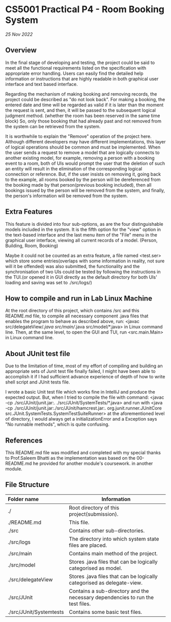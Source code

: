 # CS5001 Practical P4 - Room Booking System
*25 Nov 2022*




## Overview

In the final stage of developing and testing, the project could be said to meet all the functional requirements
listed on the specification with appropriate error handling. Users can easily find the detailed help information
or instructions that are highly readable in both graphical user interface and text based interface.

Regarding the mechanism of making booking and removing records, the project could be described as "do not look back".
For making a booking, the entered date and time will be regarded as valid if it is later than the moment
the request is sent, and then, it will be passed to the subsequent logical judgment method.
(whether the room has been reserved in the same time block) So, only those booking that had already past and
not removed from the system can be retrieved from the system.

It is worthwhile to explain the "Remove" operation of the project here.
Although different developers may have different implementations,
this layer of logical operations should be common and must be implemented.
When the user sends a request to remove a model that are logically connects to another existing model, 
for example, removing a person with a booking event to a room, both of UIs would prompt the user that
the deletion of such an entity will result in the elimination of the corresponding logical connection or reference.
But, if the user insists on removing it, going back to the example, all rooms booked by the person will be dereferenced
from the booking made by that person(previous booking included), then all bookings issued by the person will be removed
from the system, and finally, the person's information will be removed from the system.



## Extra Features
This feature is divided into four sub-options, as are the four distinguishable models included in the system.
It is the fifth option for the "view" option in the text-based interface and the last menu item of the "File" menu
in the graphical user interface, viewing all current records of a model. (Person, Building, Room, Booking)

Maybe it could not be counted as an extra feature, a file named <test.ser> which store some entries(overlaps with 
some information in reality, not sure will it be offended) was also submitted, the functionality and the synchronisation
of two UIs could be tested by following the instructions in the TUI.(or opened it in GUI directly as the default
directory for both UIs' loading and saving was set to ./src/logs/)



## How to compile and run in Lab Linux Machine
At the root directory of this project, which contains /src and this README.md file,
to compile all necessary component .java files that enables the program to behave as described above,
run: <javac src/delegateView/*.java src/main/*.java src/model/*.java> in Linux command line.
Then, at the same level, to open the GUI and TUI, run <src.main.Main> in Linux command line.



## About JUnit test file
Due to the limitation of time, most of my effort of compiling and building an appropriate sets of Junit test file
finally failed, I might have been able to accomplish it if I had sufficient advance experience of depth of how to
write shell script and JUnit tests file.

I wrote a basic Unit test file which works fine in IntelliJ and produce the expected output. But, when I tried to
compile the file with command:
<javac -cp ./src/JUnit/junit.jar:. ./src/JUnit/SystemTests/*.java>
and run with <java -cp ./src/JUnit/junit.jar:./src/JUnit/hamcrest.jar:. org.junit.runner.JUnitCore src.JUnit.SystemTests.SystemTestSuiteRunner>
at the aforementioned level of directory, I would always get a initializationError and a Exception says "No runnable methods",
which is quite confusing.


## References
This README.md file was modified and completed with my special thanks to Prof.Saleem Bhatti as
the implementation was based on the 00-README.md he provided for another module's coursework.
in another module.




## File Structure

| Folder name             | Information                                                                    |
|:------------------------|--------------------------------------------------------------------------------|
| ./                      | Root directory of this project(submission).                                    |
| ./README.md             | This file.                                                                     |
| ./src                   | Contains other sub-directories.                                                |
| ./src/logs              | The directory into which system state files are placed.                        |
| ./src/main              | Contains main method of the project.                                           |
| ./src/model             | Stores .java files that can be logically categorised as model.                 |
| ./src/delegateView      | Stores .java files that can be logically categorised as delegate-view.         |
| ./src/JUnit             | Contains a sub-directory and the necessary dependencies to run the test files. |
| ./src/JUnit/Systemtests | Contains some basic test files.                                                |
